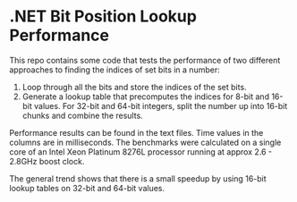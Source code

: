 # .NET Bit Position Lookup Performance

This repo contains some code that tests the performance of two different approaches to finding the indices of set bits in a number:

1. Loop through all the bits and store the indices of the set bits.
2. Generate a lookup table that precomputes the indices for 8-bit and 16-bit values. For 32-bit and 64-bit integers, split the number up into 16-bit chunks and combine the results.



Performance results can be found in the text files. Time values in the columns are in milliseconds. The benchmarks were calculated on a single core of an Intel Xeon Platinum 8276L processor running at approx 2.6 - 2.8GHz boost clock.

The general trend shows that there is a small speedup by using 16-bit lookup tables on 32-bit and 64-bit values.